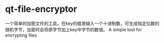 # qt-file-encryptor

一个简单的加密文件的工具。在key的框里输入一个十进制数，可生成指定位数的随机字节，加密时会将原字节加上key中字节的数值。
 A simple tool for encrypting files
